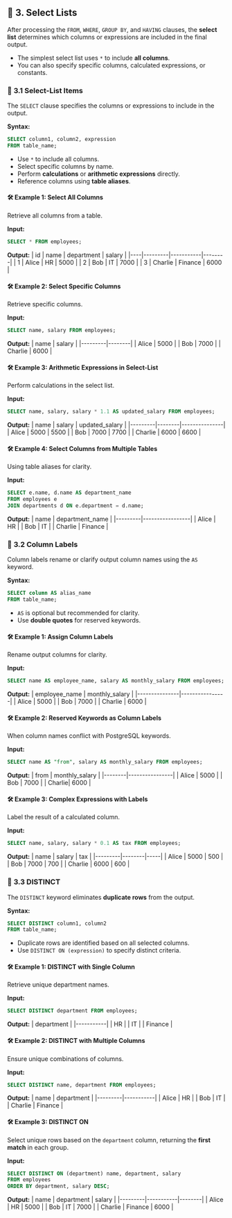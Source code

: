 ## 📖 **3. Select Lists** <a id="select-lists"></a>

After processing the `FROM`, `WHERE`, `GROUP BY`, and `HAVING` clauses, the **select list** determines which columns or expressions are included in the final output.

- The simplest select list uses `*` to include **all columns**.  
- You can also specify specific columns, calculated expressions, or constants.  


### 📖 **3.1 Select-List Items** <a id="select-list-items"></a>

The `SELECT` clause specifies the columns or expressions to include in the output.

**Syntax:**
```sql
SELECT column1, column2, expression
FROM table_name;
```

- Use `*` to include all columns.  
- Select specific columns by name.  
- Perform **calculations** or **arithmetic expressions** directly.  
- Reference columns using **table aliases**.


#### 🛠️ **Example 1: Select All Columns**

Retrieve all columns from a table.

**Input:**
```sql
SELECT * FROM employees;
```

**Output:**
| id | name    | department | salary |
|----|---------|-----------|--------|
| 1  | Alice   | HR        | 5000   |
| 2  | Bob     | IT        | 7000   |
| 3  | Charlie | Finance   | 6000   |


#### 🛠️ **Example 2: Select Specific Columns**

Retrieve specific columns.

**Input:**
```sql
SELECT name, salary FROM employees;
```

**Output:**
| name    | salary |
|---------|--------|
| Alice   | 5000   |
| Bob     | 7000   |
| Charlie | 6000   |


#### 🛠️ **Example 3: Arithmetic Expressions in Select-List**

Perform calculations in the select list.

**Input:**
```sql
SELECT name, salary, salary * 1.1 AS updated_salary FROM employees;
```

**Output:**
| name    | salary | updated_salary |
|---------|--------|---------------|
| Alice   | 5000   | 5500          |
| Bob     | 7000   | 7700          |
| Charlie | 6000   | 6600          |


#### 🛠️ **Example 4: Select Columns from Multiple Tables**

Using table aliases for clarity.

**Input:**
```sql
SELECT e.name, d.name AS department_name 
FROM employees e 
JOIN departments d ON e.department = d.name;
```

**Output:**
| name    | department_name |
|---------|-----------------|
| Alice   | HR             |
| Bob     | IT             |
| Charlie | Finance        |


### 📖 **3.2 Column Labels** <a id="column-labels"></a>

Column labels rename or clarify output column names using the `AS` keyword.

**Syntax:**
```sql
SELECT column AS alias_name
FROM table_name;
```

- `AS` is optional but recommended for clarity.  
- Use **double quotes** for reserved keywords.


#### 🛠️ **Example 1: Assign Column Labels**

Rename output columns for clarity.

**Input:**
```sql
SELECT name AS employee_name, salary AS monthly_salary FROM employees;
```

**Output:**
| employee_name | monthly_salary |
|---------------|----------------|
| Alice         | 5000          |
| Bob           | 7000          |
| Charlie       | 6000          |


#### 🛠️ **Example 2: Reserved Keywords as Column Labels**

When column names conflict with PostgreSQL keywords.

**Input:**
```sql
SELECT name AS "from", salary AS monthly_salary FROM employees;
```

**Output:**
| from   | monthly_salary |
|--------|----------------|
| Alice  | 5000          |
| Bob    | 7000          |
| Charlie| 6000          |


#### 🛠️ **Example 3: Complex Expressions with Labels**

Label the result of a calculated column.

**Input:**
```sql
SELECT name, salary, salary * 0.1 AS tax FROM employees;
```

**Output:**
| name    | salary | tax |
|---------|--------|-----|
| Alice   | 5000   | 500 |
| Bob     | 7000   | 700 |
| Charlie | 6000   | 600 |


### 📖 **3.3 DISTINCT** <a id="distinct"></a>

The `DISTINCT` keyword eliminates **duplicate rows** from the output.

**Syntax:**
```sql
SELECT DISTINCT column1, column2 
FROM table_name;
```

- Duplicate rows are identified based on all selected columns.  
- Use `DISTINCT ON (expression)` to specify distinct criteria.


#### 🛠️ **Example 1: DISTINCT with Single Column**

Retrieve unique department names.

**Input:**
```sql
SELECT DISTINCT department FROM employees;
```

**Output:**
| department |
|-----------|
| HR        |
| IT        |
| Finance   |


#### 🛠️ **Example 2: DISTINCT with Multiple Columns**

Ensure unique combinations of columns.

**Input:**
```sql
SELECT DISTINCT name, department FROM employees;
```

**Output:**
| name    | department |
|---------|-----------|
| Alice   | HR        |
| Bob     | IT        |
| Charlie | Finance   |


#### 🛠️ **Example 3: DISTINCT ON**

Select unique rows based on the `department` column, returning the **first match** in each group.

**Input:**
```sql
SELECT DISTINCT ON (department) name, department, salary 
FROM employees 
ORDER BY department, salary DESC;
```

**Output:**
| name    | department | salary |
|---------|-----------|--------|
| Alice   | HR        | 5000   |
| Bob     | IT        | 7000   |
| Charlie | Finance   | 6000   |
